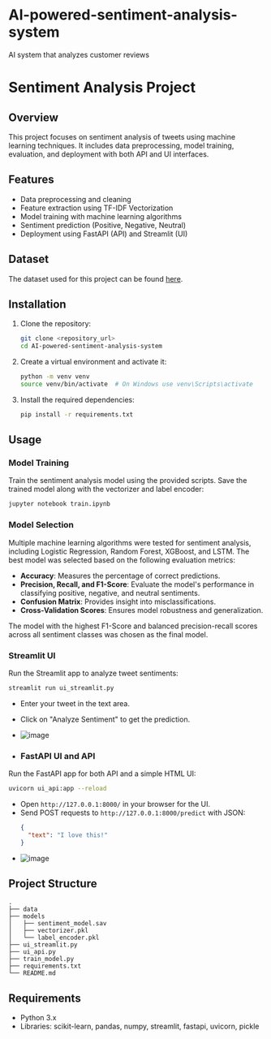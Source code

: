 # AI-powered-sentiment-analysis-system
AI system that analyzes customer reviews
# Sentiment Analysis Project

## Overview
This project focuses on sentiment analysis of tweets using machine learning techniques. It includes data preprocessing, model training, evaluation, and deployment with both API and UI interfaces.

## Features
- Data preprocessing and cleaning
- Feature extraction using TF-IDF Vectorization
- Model training with machine learning algorithms
- Sentiment prediction (Positive, Negative, Neutral)
- Deployment using FastAPI (API) and Streamlit (UI)

## Dataset
The dataset used for this project can be found [here](https://www.kaggle.com/datasets/jp797498e/twitter-entity-sentiment-analysis).

## Installation
1. Clone the repository:
   ```bash
   git clone <repository_url>
   cd AI-powered-sentiment-analysis-system
   ```
2. Create a virtual environment and activate it:
   ```bash
   python -m venv venv
   source venv/bin/activate  # On Windows use venv\Scripts\activate
   ```
3. Install the required dependencies:
   ```bash
   pip install -r requirements.txt
   ```

## Usage

### Model Training
Train the sentiment analysis model using the provided scripts. Save the trained model along with the vectorizer and label encoder:
```bash
jupyter notebook train.ipynb
```
### Model Selection
Multiple machine learning algorithms were tested for sentiment analysis, including Logistic Regression, Random Forest, XGBoost, and LSTM. The best model was selected based on the following evaluation metrics:
- **Accuracy**: Measures the percentage of correct predictions.
- **Precision, Recall, and F1-Score**: Evaluate the model's performance in classifying positive, negative, and neutral sentiments.
- **Confusion Matrix**: Provides insight into misclassifications.
- **Cross-Validation Scores**: Ensures model robustness and generalization.

The model with the highest F1-Score and balanced precision-recall scores across all sentiment classes was chosen as the final model.
### Streamlit UI
Run the Streamlit app to analyze tweet sentiments:
```bash
streamlit run ui_streamlit.py
```
- Enter your tweet in the text area.
- Click on "Analyze Sentiment" to get the prediction.

- ![image](https://github.com/user-attachments/assets/6b564c47-8b7b-48ce-9ad1-919b7c141d32)


- ### FastAPI UI and API
Run the FastAPI app for both API and a simple HTML UI:
```bash
uvicorn ui_api:app --reload
```
- Open `http://127.0.0.1:8000/` in your browser for the UI.
- Send POST requests to `http://127.0.0.1:8000/predict` with JSON:
  ```json
  {
    "text": "I love this!"
  }

- ![image](https://github.com/user-attachments/assets/3afce606-f2b9-4cf3-820b-faa999abc882)

## Project Structure
```
.
├── data
├── models
│   ├── sentiment_model.sav
│   ├── vectorizer.pkl
│   └── label_encoder.pkl
├── ui_streamlit.py
├── ui_api.py
├── train_model.py
├── requirements.txt
└── README.md
```

## Requirements
- Python 3.x
- Libraries: scikit-learn, pandas, numpy, streamlit, fastapi, uvicorn, pickle


